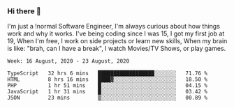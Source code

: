 ### Hi there 👋

I'm just a !normal Software Engineer, I'm always curious about how things work and why it works. I've being coding since I was 15, I got my first job at 19, When I'm free, I work on side projects or learn new skills, When my brain is like: "brah, can I have a break", I watch Movies/TV Shows, or play games.

<!--START_SECTION:waka-->
```text
Week: 16 August, 2020 - 23 August, 2020

TypeScript   32 hrs 6 mins   ██████████████████░░░░░░░   71.76 % 
HTML         8 hrs 16 mins   ████▓░░░░░░░░░░░░░░░░░░░░   18.50 % 
PHP          1 hr 51 mins    █░░░░░░░░░░░░░░░░░░░░░░░░   04.15 % 
JavaScript   1 hr 31 mins    █░░░░░░░░░░░░░░░░░░░░░░░░   03.42 % 
JSON         23 mins         ▒░░░░░░░░░░░░░░░░░░░░░░░░   00.89 % 
```
<!--END_SECTION:waka-->

<!--
**Oudmane/Oudmane** is a ✨ _special_ ✨ repository because its `README.md` (this file) appears on your GitHub profile.

Here are some ideas to get you started:

- 🔭 I’m currently working on ...
- 🌱 I’m currently learning ...
- 👯 I’m looking to collaborate on ...
- 🤔 I’m looking for help with ...
- 💬 Ask me about ...
- 📫 How to reach me: ...
- 😄 Pronouns: ...
- ⚡ Fun fact: ...
-->
